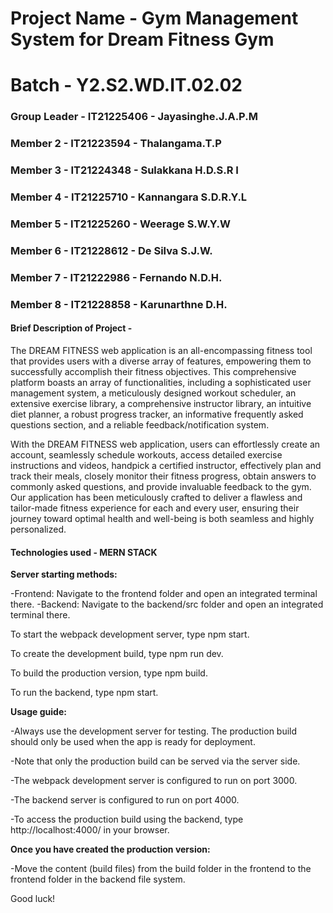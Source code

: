  

# Project Name - Gym Management System for Dream Fitness Gym
# Batch - Y2.S2.WD.IT.02.02
### Group Leader - IT21225406 - Jayasinghe.J.A.P.M
### Member 2 - IT21223594 - Thalangama.T.P
### Member 3 - IT21224348 - Sulakkana H.D.S.R I
### Member 4 - IT21225710 - Kannangara S.D.R.Y.L 
### Member 5 - IT21225260 - Weerage S.W.Y.W
### Member 6 - IT21228612 - De Silva S.J.W.
### Member 7 - IT21222986 - Fernando N.D.H.
### Member 8 - IT21228858 - Karunarthne D.H. 

#### Brief Description of Project -

The DREAM FITNESS web application is an all-encompassing fitness tool that provides users with a diverse array of features, empowering them to successfully accomplish their fitness objectives. This comprehensive platform boasts an array of functionalities, including a sophisticated user management system, a meticulously designed workout scheduler, an extensive exercise library, a comprehensive instructor library, an intuitive diet planner, a robust progress tracker, an informative frequently asked questions section, and a reliable feedback/notification system.

With the DREAM FITNESS web application, users can effortlessly create an account, seamlessly schedule workouts, access detailed exercise instructions and videos, handpick a certified instructor, effectively plan and track their meals, closely monitor their fitness progress, obtain answers to commonly asked questions, and provide invaluable feedback to the gym. Our application has been meticulously crafted to deliver a flawless and tailor-made fitness experience for each and every user, ensuring their journey toward optimal health and well-being is both seamless and highly personalized.


#### Technologies used - MERN STACK

**Server starting methods:**

-Frontend: Navigate to the frontend folder and open an integrated terminal there.
-Backend: Navigate to the backend/src folder and open an integrated terminal there.

To start the webpack development server, type npm start.

To create the development build, type npm run dev.

To build the production version, type npm build.

To run the backend, type npm start.

**Usage guide:**

-Always use the development server for testing. The production build should only be used when the app is ready for deployment.

-Note that only the production build can be served via the server side.

-The webpack development server is configured to run on port 3000.

-The backend server is configured to run on port 4000.

-To access the production build using the backend, type http://localhost:4000/ in your browser.

**Once you have created the production version:**

-Move the content (build files) from the build folder in the frontend to the frontend folder in the backend file system.

Good luck!


 

